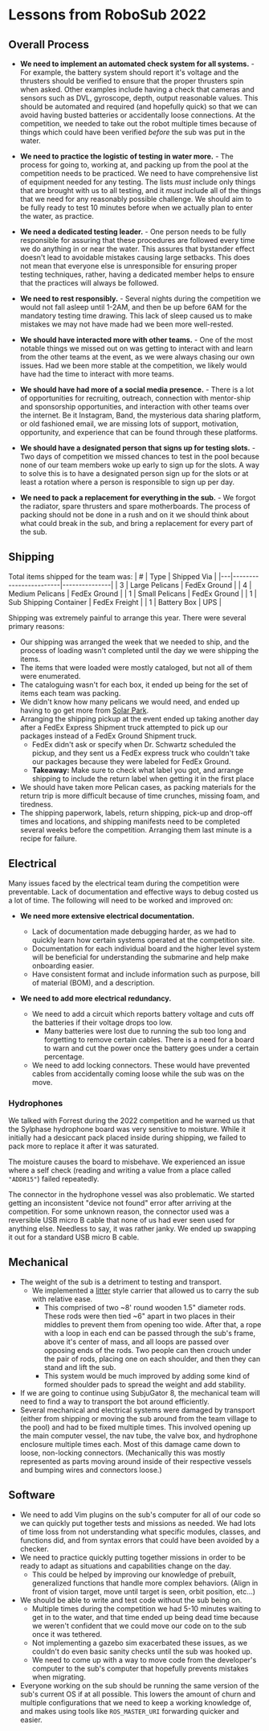 # Lessons from RoboSub 2022

## Overall Process

* **We need to implement an automated check system for all systems.** - For example,
the battery system should report it's voltage and the thrusters should be verified
to ensure that the proper thrusters spin when asked. Other examples include having
a check that cameras and sensors such as DVL, gyroscope, depth, output reasonable values.
This should be automated and required (and hopefully quick) so that we can avoid having
busted batteries or accidentally loose connections. At the competition, we needed to
take out the robot multiple times because of things which could have been verified
_before_ the sub was put in the water.

* **We need to practice the logistic of testing in water more.** - The process for
going to, working at, and packing up from the pool at the competition needs to be
practiced. We need to have comprehensive list of equipment needed for any testing.
The lists _must_ include only things that are brought with us to all testing, and
it _must_ include all of the things that we need for any reasonably possible challenge.
We should aim to be fully ready to test 10 minutes before when we actually plan
to enter the water, as practice.

* **We need a dedicated testing leader.** - One person needs to be fully responsible
for assuring that these procedures are followed every time we do anything in or
near the water. This assures that bystander effect doesn't lead to avoidable
mistakes causing large setbacks. This does not mean that everyone else is unresponsible
for ensuring proper testing techniques, rather, having a dedicated member helps
to ensure that the practices will always be followed.

* **We need to rest responsibly.** - Several nights during the competition we
would not fall asleep until 1-2AM, and then be up before 6AM for the mandatory
testing time drawing. This lack of sleep caused us to make mistakes we may
not have made had we been more well-rested.

* **We should have interacted more with other teams.** - One of the most notable
things we missed out on was getting to interact with and learn from the other
teams at the event, as we were always chasing our own issues. Had we been more
stable at the competition, we likely would have had the time to interact with more
teams.

* **We should have had more of a social media presence.** - There is a lot of
opportunities for recruiting, outreach, connection with mentor-ship and sponsorship
opportunities, and interaction with other teams over the internet. Be it Instagram,
Band, the mysterious data sharing platform, or old fashioned email, we are missing
lots of support, motivation, opportunity, and experience that can be found through
these platforms.

* **We should have a designated person that signs up for testing slots.** - Two days
of competition we missed chances to test in the pool because none of our team members
woke up early to sign up for the slots. A way to solve this is to have a designated
person sign up for the slots or at least a rotation where a person is responsible to
sign up per day.

* **We need to pack a replacement for everything in the sub.** - We forgot the radiator,
spare thrusters and spare motherboards. The process of packing should not be done in a rush
and on it we should think about what could break in the sub, and bring a replacement for
every part of the sub.

## Shipping
Total items shipped for the team was:
| # | Type                   | Shipped Via   |
|---|------------------------|---------------|
| 3 | Large Pelicans         | FedEx Ground  |
| 4 | Medium Pelicans        | FedEx Ground  |
| 1 | Small Pelicans         | FedEx Ground  |
| 1 | Sub Shipping Container | FedEx Freight |
| 1 | Battery Box            | UPS           |

Shipping was extremely painful to arrange this year. There were several primary reasons:
 - Our shipping was arranged the week that we needed to ship, and the process of
   loading wasn't completed until the day we were shipping the items.
 - The items that were loaded were mostly cataloged, but not all of them were enumerated.
 - The cataloguing wasn't for each box, it ended up being for the set of items each team was packing.
 - We didn't know how many pelicans we would need, and ended up having to go get
   more from [Solar Park](../../infrastructure/solar_park).
 - Arranging the shipping pickup at the event ended up taking another day after
   a FedEx Express Shipment truck attempted to pick up our packages instead of
   a FedEx Ground Shipment truck.
   - FedEx didn't ask or specify when Dr. Schwartz scheduled the pickup, and they
     sent us a FedEx express truck who couldn't take our packages because they
     were labeled for FedEx Ground.
   - **Takeaway:** Make sure to check what label you got, and arrange shipping
     to include the return label when getting it in the first place
 - We should have taken more Pelican cases, as packing materials for the return trip
   is more difficult because of time crunches, missing foam, and tiredness.
 - The shipping paperwork, labels, return shipping, pick-up and drop-off times
   and locations, and shipping manifests need to be completed several weeks
   before the competition. Arranging them last minute is a recipe for failure.

## Electrical

Many issues faced by the electrical team during the competition were preventable.
Lack of documentation and effective ways to debug costed us a lot of time. The
following will need to be worked and improved on:

- **We need more extensive electrical documentation.**
  - Lack of documentation made debugging harder, as we had to quickly learn how
    certain systems operated at the competition site.
  - Documentation for each individual board and the higher level system will be
    beneficial for understanding the submarine and help make onboarding easier.
  - Have consistent format and include information such as purpose, bill of
    material (BOM), and a description.

- **We need to add more electrical redundancy.**
  - We need to add a circuit which reports battery voltage and cuts off the batteries
    if their voltage drops too low.
    - Many batteries were lost due to running the sub too long and forgetting to
      remove certain cables. There is a need for a board to warn and cut the power
      once the battery goes under a certain percentage.
  - We need to add locking connectors. These would have prevented cables from
    accidentally coming loose while the sub was on the move.

### Hydrophones

We talked with Forrest during the 2022 competition and he warned us that the
Sylphase hydrophone board was very sensitive to moisture. While it initially had
a desiccant pack placed inside during shipping, we failed to pack more to replace
it after it was saturated.

The moisture causes the board to misbehave. We experienced an issue where a self
check (reading and writing a value from a place called `"ADDR15"`) failed repeatedly.

The connector in the hydrophone vessel was also problematic. We started getting an
inconsistent "device not found" error after arriving at the competition.
For some unknown reason, the connector used was a reversible USB micro B cable
that none of us had ever seen used for anything else. Needless to say, it was
rather janky. We ended up swapping it out for a standard USB micro B cable.

## Mechanical

- The weight of the sub is a detriment to testing and transport.
  - We implemented a [litter](https://en.wikipedia.org/wiki/Litter_(vehicle))
    style carrier that allowed us to carry the sub with relative ease.
     - This comprised of two ~8' round wooden 1.5" diameter rods. These rods were
       then tied ~6" apart in two places in their middles to prevent them from
       opening too wide. After that, a rope with a loop in each end can be passed
       through the sub's frame, above it's center of mass, and all loops are passed
       over opposing ends of the rods. Two people can then crouch under the pair
       of rods, placing one on each shoulder, and then they can stand and lift
       the sub.
     - This system would be much improved by adding some kind of formed shoulder
       pads to spread the weight and add stability.
- If we are going to continue using SubjuGator 8, the mechanical team will need
  to find a way to transport the bot around efficiently.
- Several mechanical and electrical systems were damaged by transport (either from
  shipping or moving the sub around from the team village to the pool) and had to
  be fixed multiple times. This involved opening up the main computer vessel,
  the nav tube, the valve box, and hydrophone enclosure multiple times each. Most
  of this damage came down to loose, non-locking connectors. (Mechanically this
  was mostly represented as parts moving around inside of their respective vessels
  and bumping wires and connectors loose.)

## Software

- We need to add Vim plugins on the sub's computer for all of our code so we can
  quickly put together tests and missions as needed. We had lots of time loss
  from not understanding what specific modules, classes, and functions did, and
  from syntax errors that could have been avoided by a checker.
- We need to practice quickly putting together missions in order to be ready to
  adapt as situations and capabilities change on the day.
  - This could be helped by improving our knowledge of prebuilt, generalized
    functions that handle more complex behaviors. (Align in front of vision
    target, move until target is seen, orbit position, etc...)
- We should be able to write and test code without the sub being on.
  - Multiple times during the competition we had 5-10 minutes waiting to get
    in to the water, and that time ended up being dead time because we weren't
    confident that we could move our code on to the sub once it was tethered.
  - Not implementing a gazebo sim exacerbated these issues, as we couldn't do
    even basic sanity checks until the sub was hooked up.
  - We need to come up with a way to move code from the developer's computer
    to the sub's computer that hopefully prevents mistakes when migrating.
- Everyone working on the sub should be running the same version of the sub's
  current OS if at all possible. This lowers the amount of churn and multiple
  configurations that we need to keep a working knowledge of, and makes using
  tools like `ROS_MASTER_URI` forwarding quicker and easier.
